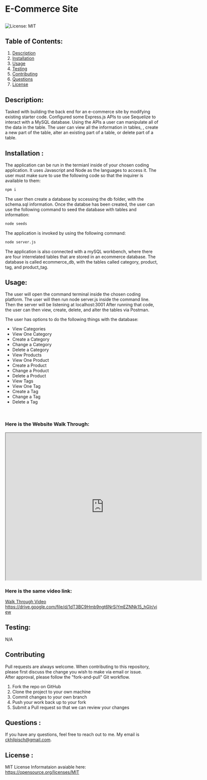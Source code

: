 # E-Commerce Site
## 
![License: MIT](https://img.shields.io/badge/License-MIT-yellow.svg)


## Table of Contents:
<ol>
<li><a href="#description">Description</a></li>
<li><a href="#installation">Installation</a></li>
<li><a href="#usage">Usage</a></li>
<li><a href="#testing">Testing</a></li>
<li><a href="#contributing">Contributing</a></li>
<li><a href="#questions">Questions</a></li>
<li><a href="#license">License</a></li>
</ol>

## Description:
Tasked with building the back end for an e-commerce site by modifying existing starter code.  Configured some Express.js APIs to use Sequelize to interact with a MySQL database.   Using the APIs a user can manipulate all of the data in the table.   The user can view all the information in tables, , create a new part of the table, alter an existing part of a table, or delete part of a table.

## Installation :
The application can be run in the termianl inside of your chosen coding application. It uses Javascript and Node as the languages to access it. 
The user must make sure to use the following code so that the inquirer is available to them:
```bash
npm i
```
The user then create a database by sccessing the db folder, with the schema.sql information.  Once the databse has been created, the user can use the following command to seed the database with tables and information:
```bash
node seeds
```
The application is invoked by using the following command:
```bash
node server.js
```

The application is also connected with a mySQL workbench, where there are four interrelated tables that are stored in an ecommerce database.  The database is called ecommerce_db, with the tables called category, product, tag, and product_tag.  

## Usage: 
The user will open the command terminal inside the chosen coding platform.  The user will then run node server.js inside the command line.  Then the server will be listening at localhost:3001   After running that code, the user can then view, create, delete, and alter the tables via Postman.  

The user has options to do the following things with the database: 
<ul> 
<li>View Categories</li>
<li>View One Category</li>
<li>Create a Category</li>
<li>Change a Category</li>
<li>Delete a Category</li>
<li>View Products</li>
<li>View One Product</li>
<li>Create a Product</li>
<li>Change a Product</li>
<li>Delete a Product</li>
<li>View Tags</li>
<li>View One Tag</li>
<li>Create a Tag</li>
<li>Change a Tag</li>
<li>Delete a Tag</li>
</ul>
<br>


### Here is the Website Walk Through:
<iframe src="https://drive.google.com/file/d/1dT3BC9Hmb9ngt6NrSiYmEZNNk15_hGIr/preview" width="640" height="480"></iframe>

### Here is the same video link:
<a href =https://drive.google.com/file/d/1dT3BC9Hmb9ngt6NrSiYmEZNNk15_hGIr/view>Walk Through Video</a>
https://drive.google.com/file/d/1dT3BC9Hmb9ngt6NrSiYmEZNNk15_hGIr/view

## Testing:
N/A

## Contributing

Pull requests are always welcome.  When contributing to this repository, please first discuss the change you wish to make via email or issue.  
After approval, please follow the "fork-and-pull" Git workflow.
<ol>
<li>Fork the repo on GitHub</li>
<li>Clone the project to your own machine</li>
<li>Commit changes to your own branch</li>
<li>Push your work back up to your fork</li>
<li>Submit a Pull request so that we can review your changes</li>
</ol>

## Questions :

If you have any questions, feel free to reach out to me.   My email is ckhilpisch@gmail.com.

## License :

MIT License
Informataion avaiable here: 
https://opensource.org/licenses/MIT